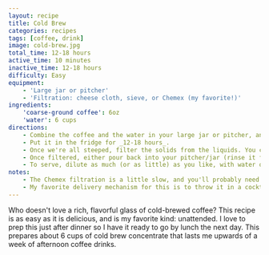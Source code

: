 ```yaml
---
layout: recipe
title: Cold Brew
categories: recipes
tags: [coffee, drink]
image: cold-brew.jpg
total_time: 12-18 hours
active_time: 10 minutes
inactive_time: 12-18 hours
difficulty: Easy
equipment:
    - 'Large jar or pitcher'
    - 'Filtration: cheese cloth, sieve, or Chemex (my favorite!)'
ingredients:
    'coarse-ground coffee': 6oz
    'water': 6 cups
directions:
    - Combine the coffee and the water in your large jar or pitcher, and give it a quick stir to ensure all the grounds are wet. Don't worry that they're all floating at the top; that just happens.
    - Put it in the fridge for _12-18 hours_.
    - Once we're all steeped, filter the solids from the liquids. You can use a metal sieve, even add some cheesecloth to do it better. My favorite? Use a Chemex pourover setup to filter.
    - Once filtered, either pour back into your pitcher/jar (rinse it first!) or dispense into smaller jars.
    - To serve, dilute as much (or as little) as you like, with water or milk (or whiskey) and serve over ice.
notes:
    - The Chemex filtration is a little slow, and you'll probably need to do two batches, but the extra time is worth it, in my opinion. The Chemex filter ensures _no_ particles get down into the liquid, plus it captures a lot of the oils that come off the beans in the steeping process, which while I'm certain they're fine to consume, can make for an unsightly film at the top of your drink.
    - My favorite delivery mechanism for this is to throw it in a cocktail shaker full of ice, approximately two parts concentrate to one part milk (I like oat milk here but any milk-like substance works), and a good tablespoon or two of [chocolate syrup]({% post_url 2020-04-02-chocolate-syrup %}). Give it a vigorous shake and pour out -- ice and all -- into a glass. Mmm!
---
```

Who doesn't love a rich, flavorful glass of cold-brewed coffee? This recipe is as easy as it is delicious, and is my favorite kind: unattended. I love to prep this just after dinner so I have it ready to go by lunch the next day. This prepares about 6 cups of cold brew concentrate that lasts me upwards of a week of afternoon coffee drinks.